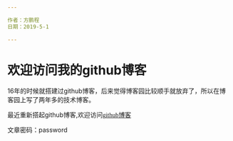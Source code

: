 ```yaml
---

作者：方鹏程    
日期：2019-5-1

---
```


# 欢迎访问我的github博客
16年的时候就搭建过github博客，后来觉得博客园比较顺手就放弃了，所以在博客园上写了两年多的技术博客。  

最近重新搭起github博客,欢迎访问<font color="blue" face="微软雅黑">[github博客](//pcdegithub.github.io "欢迎")</font>

文章密码：password